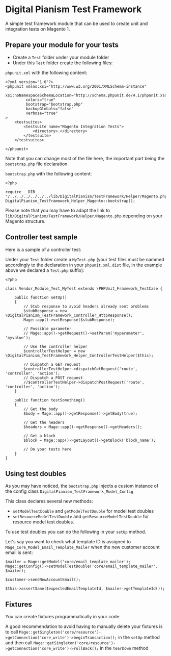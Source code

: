 # Digital Pianism Test Framework

A simple test framework module that can be used to create unit and integration tests on Magento 1.

## Prepare your module for your tests

 - Create a `Test` folder under your module folder
 - Under this `Test` folder create the following files:

`phpunit.xml` with the following content:

    <?xml version="1.0"?>
    <phpunit xmlns:xsi="http://www.w3.org/2001/XMLSchema-instance"
             xsi:noNamespaceSchemaLocation="http://schema.phpunit.de/4.1/phpunit.xsd"
             colors="true"
             bootstrap="bootstrap.php"
             backupGlobals="false"
             verbose="true"
    >
        <testsuites>
            <testsuite name="Magento Integration Tests">
                <directory>.</directory>
            </testsuite>
        </testsuites>

    </phpunit>

Note that you can change most of the file here, the important part being the `bootstrap.php` file declaration.

`bootstrap.php` with the following content:

    <?php

    require __DIR__ . '/../../../../../../lib/DigitalPianism/TestFramework/Helper/Magento.php';
    DigitalPianism_TestFramework_Helper_Magento::bootstrap();

Please note that you may have to adapt the link to `lib/DigitalPianism/TestFramework/Helper/Magento.php` depending on your Magento structure.

## Controller test sample

Here is a sample of a controller test:

Under your `Test` folder create a `MyTest.php` (your test files must be nammed accordingly to the declaration in your `phpunit.xml.dist` file, in the example above we declared a `Test.php` suffix):

    <?php

    class Vendor_Module_Test_MyTest extends \PHPUnit_Framework_TestCase {

        public function setUp()
        {
            // Stub response to avoid headers already sent problems
            $stubResponse = new \DigitalPianism_TestFramework_Controller_HttpResponse();
            Mage::app()->setResponse($stubResponse);

            // Possible parameter
            // Mage::app()->getRequest()->setParam('myparameter', 'myvalue');

            // Use the controller helper
            $controllerTestHelper = new \DigitalPianism_TestFramework_Helper_ControllerTestHelper($this);

            // Dispatch a GET request
            $controllerTestHelper->dispatchGetRequest('route', 'controller', 'action');
            // Dispatch a POST request
            //$controllerTestHelper->dispatchPostRequest('route', 'controller', 'action');
        }

        public function testSomething()
        {
            // Get the body
            $body = Mage::app()->getResponse()->getBody(true);

            // Get the headers
            $headers = Mage::app()->getResponse()->getHeaders();

            // Get a block
            $block = Mage::app()->getLayout()->getBlock('block_name');

            // Do your tests here
        }
    }

## Using test doubles

As you may have noticed, the `bootstrap.php` injects a custom instance of the config class `DigitalPianism_TestFramework_Model_Config`

This class declares several new methods:

 - `setModelTestDouble` and `getModelTestDouble` for model test doubles
 - `setResourceModelTestDouble` and `getResourceModelTestDouble` for resource model test doubles.

To use test doubles you can do the following in your `setUp` method.

Let's say you want to check what template ID is assigned to `Mage_Core_Model_Email_Template_Mailer` when the new customer account email is sent:

    $mailer = Mage::getModel('core/email_template_mailer');
    Mage::getConfig()->setModelTestDouble('core/email_template_mailer', $mailer);

    $customer->sendNewAccountEmail();

    $this->assertSame($expectedEmailTemplateId, $mailer->getTemplateId());

## Fixtures

You can create fixtures programmatically in your code.

A good recommendation to avoid having to manually delete your fixtures is to call `Mage::getSingleton('core/resource')->getConnection('core_write')->beginTransaction();` in the `setUp` method and then call `Mage::getSingleton('core/resource')->getConnection('core_write')->rollBack();` in the `tearDown` method

